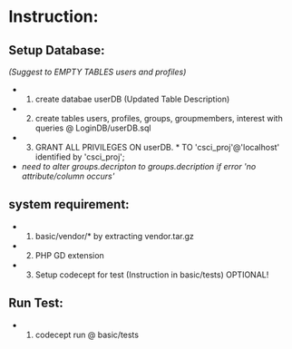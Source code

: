 
# Instruction:

## Setup Database:
*(Suggest to EMPTY TABLES users and profiles)*
- 1. create databae userDB (Updated Table Description)
- 2. create tables users, profiles, groups, groupmembers, interest with queries @ LoginDB/userDB.sql
- 3. GRANT ALL PRIVILEGES ON userDB. * TO 'csci_proj'@'localhost' identified by 'csci_proj';
- *need to alter groups.decripton to groups.decription if error 'no attribute/column occurs'*

## system requirement: 
- 1. basic/vendor/* by extracting vendor.tar.gz
- 2. PHP GD extension
- 3. Setup codecept for test (Instruction in basic/tests) OPTIONAL!

## Run Test:
- 1. codecept run @ basic/tests


